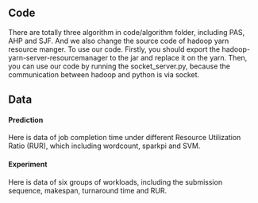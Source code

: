 ## Code

There are totally three algorithm in code/algorithm folder, including PAS, AHP and SJF. And we also change the source code of hadoop yarn resource manger. 
To use our code. Firstly, you should export the hadoop-yarn-server-resourcemanager to the jar and replace it on the yarn. Then, you can use our code by running the socket_server.py, because the communication between hadoop and python is via socket.

## Data

#### Prediction
Here is data of job completion time under different Resource Utilization Ratio (RUR), which including wordcount, sparkpi and SVM.

#### Experiment
Here is data of six groups of workloads, including the submission sequence, makespan, turnaround time and RUR.
